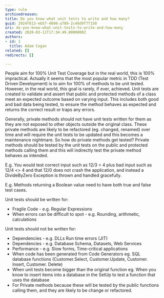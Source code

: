 ```yaml
---
type: rule
archivedreason: 
title: Do you know what unit tests to write and how many?
guid: 2024f813-eb57-4890-a789-2c46d9f7f150
uri: do-you-know-what-unit-tests-to-write-and-how-many
created: 2020-03-11T17:34:49.0000000Z
authors:
- id: 1
  title: Adam Cogan
related: []
redirects: []

---
```


People aim for 100% Unit Test Coverage but in the real world, this is 100% impractical. Actually it seems that the most popular metric in TDD (Test Driven Development) is to aim for 100% of methods to be unit tested. However, in the real world, this goal is rarely, if ever, achieved. Unit tests are created to validate and assert that public and protected methods of a class meet an expected outcome based on varying input. This includes both good and bad data being tested, to ensure the method behaves as expected and returns the correct result or traps any errors.

<!--endintro-->

Generally, private methods should not have unit tests written for them as they are not exposed to other objects outside the original class. These private methods are likely to be refactored (eg. changed, renamed) over time and will require the unit tests to be updated and this becomes a maintenance nightmare. So how do private methods get tested? Private methods should be tested by the unit tests on the public and protected methods calling them and this will indirectly test the private method behaves as intended.

E.g. You would test correct input such as 12/3 = 4 plus bad input such as 12/4 &lt;&gt; 4 and that 12/0 does not crash the application, and instead a DivideByZero Exception is thrown and handled gracefully.

E.g. Methods returning a Boolean value need to have both true and false test cases.

Unit tests should be written for:

* Fragile Code - e.g. Regular Expressions
* When errors can be difficult to spot - e.g. Rounding, arithmetic, calculations


Unit tests should not be written for:

* Dependencies - e.g. DLLs Run time errors (JIT)
* Dependencies - e.g. Database Schema, Datasets, Web Services
* Performance - e.g. Slow forms, Time-critical applications
* When code has been generated from Code Generators eg. SQL database functions (Customer.Select, Customer.Update, Customer. Insert, Customer. Delete)
* When unit tests become bigger than the original function eg. When you know to insert items into a database in the SetUp to test a function that uses the database
* For Private methods because these will be tested by the public functions calling them, and they are likely to be change or refactored.
